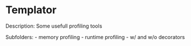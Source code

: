 # Templator
Description: Some usefull profiling tools

Subfolders:
    - memory profiling
    - runtime profiling
    - w/ and w/o decorators
